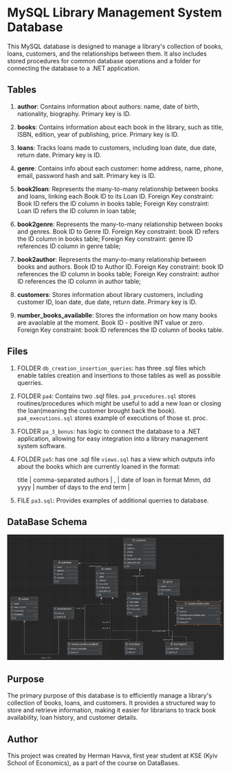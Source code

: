 # MySQL Library Management System Database

This MySQL database is designed to manage a library's collection of books, loans, customers, and the relationships between them. It also includes stored procedures for common database operations and a folder for connecting the database to a .NET application.

## Tables

1. **author**: Contains information about authors: name, date of birth, nationality, biography. Primary key is ID.
  
3. **books**: Contains information about each book in the library, such as title, ISBN, edition, year of publishing, price. Primary key is ID.

4. **loans**: Tracks loans made to customers, including loan date, due date, return date. Primary key is ID. 

5. **genre**: Contains info about each customer: home address, name, phone, email, password hash and salt. Primary key is ID.

6. **book2loan**: Represents the many-to-many relationship between books and loans, linking each Book ID to its Loan ID.
   Foreign Key constraint: Book ID refers the ID column in books table;
   Foreign Key constraint: Loan ID refers the ID column in loan table;

8. **book2genre**: Represents the many-to-many relationship between books and genres. Book ID to Genre ID.
   Foreign Key constraint: book ID refers the ID column in books table;
   Foreign Key constraint: genre ID references ID column in genre table;

10. **book2author**: Represents the many-to-many relationship between books and authors. Book ID to Author ID.
    Foreign Key constraint: book ID references the ID column in books table;
    Foreign Key constraint: author ID references the ID column in author table;

12. **customers**: Stores information about library customers, including customer ID, loan date, due date, return date. Primary key is ID.

13. **number_books_availablle**: Stores the information on how many books are avaolable at the moment. Book ID - positive INT value or zero.
    Foreign Key constraint: book ID references the ID column of books table.

## Files

1. FOLDER `db_creation_insertion_queries`: has three .sql files which enable tables creation and insertions to those tables as well as possible querries. 

2. FOLDER `pa4`: Contains two .sql files.
   `pa4_procedures.sql` stores routines/procedures which might be useful to add a new loan or closing the loan(meaning the customer brought back the book).
   `pa4_executions.sql` stores example of executions of those st. proc. 

5. FOLDER `pa_3_bonus`: has logic to connect the database to a .NET application, allowing for easy integration into a library management system software.

6. FOLDER `pa5`: has one .sql file
   `views.sql` has a view which outputs info about the books which are currently loaned in the format:
   
   title | comma-separated authors | <publisher>, <release year> | date of loan in format Mmm, dd yyyy | number of days to the end term |

4. FILE `pa3.sql`: Provides examples of additional querries to database.

## DataBase Schema
![schema](schema.png)


## Purpose

The primary purpose of this database is to efficiently manage a library's collection of books, loans, and customers. It provides a structured way to store and retrieve information, making it easier for librarians to track book availability, loan history, and customer details.

## Author

This project was created by Herman Havva, first year student at KSE (Kyiv School of Economics), as a part of the course on DataBases.

